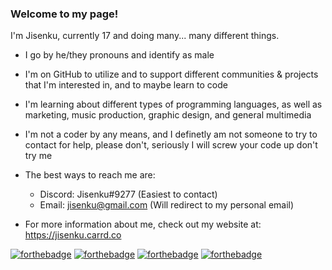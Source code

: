 ### Welcome to my page! 

I'm Jisenku, currently 17 and doing many... many different things.

- I go by he/they pronouns and identify as male
- I'm on GitHub to utilize and to support different communities & projects that I'm interested in, and to maybe learn to code
- I'm learning about different types of programming languages, as well as marketing, music production, graphic design, and general multimedia
- I'm not a coder by any means, and I definetly am not someone to try to contact for help, please don't, seriously I will screw your code up don't try me
- The best ways to reach me are:
  - Discord: Jisenku#9277 (Easiest to contact)
  - Email: jisenku@gmail.com (Will redirect to my personal email)
 
- For more information about me, check out my website at: https://jisenku.carrd.co
<!--
nom nom nom
-->
[![forthebadge](https://forthebadge.com/images/badges/made-with-crayons.svg)](https://forthebadge.com)
[![forthebadge](https://forthebadge.com/images/badges/made-with-markdown.svg)](https://forthebadge.com)
[![forthebadge](https://forthebadge.com/images/badges/powered-by-black-magic.svg)](https://forthebadge.com)
[![forthebadge](https://forthebadge.com/images/badges/you-didnt-ask-for-this.svg)](https://forthebadge.com)
